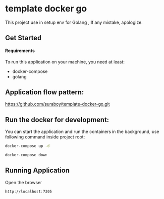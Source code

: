 # template docker go
This project use in setup env for Golang , If any mistake, apologize.

Get Started
-----------

#### Requirements

To run this application on your machine, you need at least:

* docker-compose
* golang


Application flow pattern:
---------------------
https://github.com/suraboy/template-docker-go.git

Run the docker for development:
---------------------
You can start the application and run the containers in the background, use following command inside project root:

```bash
docker-compose up -d
```
```bash
docker-compose down
```

Running Application
------------------------------------
Open the browser
```bash
http://localhost:7305
```

